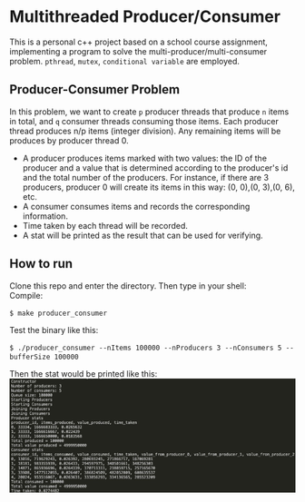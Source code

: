 # Multithreaded Producer/Consumer

This is a personal c++ project based on a school course assignment, implementing a program to solve the multi-producer/multi-consumer problem. `pthread`, `mutex`, `conditional variable` are employed.

## Producer-Consumer Problem

In this problem, we want to create `p` producer threads that produce `n` items in total, and `q` consumer threads consuming those items. Each producer thread produces n/p items (integer division). Any remaining items will be produces by producer thread 0. <br>

- A producer produces items marked with two values: the ID of the producer and a value that is determined according to the producer's id and the total number of the producers. For instance, if there are 3 producers, producer 0 will create its items in this way: (0, 0),(0, 3),(0, 6), etc.<br>
- A consumer consumes items and records the corresponding information.<br>
- Time taken by each thread will be recorded.
- A stat will be printed as the result that can be used for verifying.<br>

## How to run

Clone this repo and enter the directory. Then type in your shell:<br>
Compile:

```
$ make producer_consumer
```

Test the binary like this:

```
$ ./producer_consumer --nItems 100000 --nProducers 3 --nConsumers 5 --bufferSize 100000
```

Then the stat would be printed like this:
![demo](demo.jpg)

